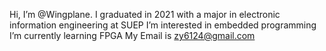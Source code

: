 Hi, I’m @Wingplane.
I graduated in 2021 with a major in electronic information engineering at SUEP
I’m interested in embedded programming
I’m currently learning FPGA
 My Email is zy6124@gmail.com 
